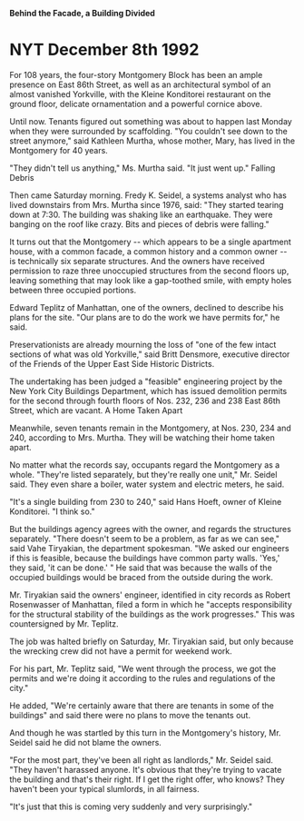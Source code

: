 **Behind the Facade, a Building Divided**

NYT December 8th 1992
===
For 108 years, the four-story Montgomery Block has been an ample
presence on East 86th Street, as well as an architectural symbol of 
an almost vanished Yorkville, with the Kleine Konditorei restaurant 
on the ground floor, delicate ornamentation and a powerful cornice 
above.

Until now. Tenants figured out something was about to happen last 
Monday when they were surrounded by scaffolding. "You couldn't 
see down to the street anymore," said Kathleen Murtha, whose 
mother, Mary, has lived in the Montgomery for 40 years.

"They didn't tell us anything," Ms. Murtha said. "It just went up." 
Falling Debris

Then came Saturday morning. Fredy K. Seidel, a systems analyst 
who has lived downstairs from Mrs. Murtha since 1976, said: 
"They started tearing down at 7:30. The building was shaking like 
an earthquake. They were banging on the roof like crazy. Bits and 
pieces of debris were falling."

It turns out that the Montgomery -- which appears to be a single 
apartment house, with a common facade, a common history and a 
common owner -- is technically six separate structures. And the 
owners have received permission to raze three unoccupied 
structures from the second floors up, leaving something that may 
look like a gap-toothed smile, with empty holes between three 
occupied portions.

Edward Teplitz of Manhattan, one of the owners, declined to 
describe his plans for the site. "Our plans are to do the work we 
have permits for," he said.

Preservationists are already mourning the loss of "one of the few 
intact sections of what was old Yorkville," said Britt Densmore, 
executive director of the Friends of the Upper East Side Historic 
Districts.

The undertaking has been judged a "feasible" engineering project 
by the New York City Buildings Department, which has issued 
demolition permits for the second through fourth floors of Nos. 232, 
236 and 238 East 86th Street, which are vacant. A Home Taken 
Apart

Meanwhile, seven tenants remain in the Montgomery, at Nos. 230, 
234 and 240, according to Mrs. Murtha. They will be watching their 
home taken apart.

No matter what the records say, occupants regard the Montgomery 
as a whole. "They're listed separately, but they're really one unit," 
Mr. Seidel said. They even share a boiler, water system and electric 
meters, he said.

"It's a single building from 230 to 240," said Hans Hoeft, owner of 
Kleine Konditorei. "I think so."

But the buildings agency agrees with the owner, and regards the 
structures separately. "There doesn't seem to be a problem, as far 
as we can see," said Vahe Tiryakian, the department spokesman. 
"We asked our engineers if this is feasible, because the buildings 
have common party walls. 'Yes,' they said, 'it can be done.' " He 
said that was because the walls of the occupied buildings would be 
braced from the outside during the work.

Mr. Tiryakian said the owners' engineer, identified in city records 
as Robert Rosenwasser of Manhattan, filed a form in which he 
"accepts responsibility for the structural stability of the buildings 
as the work progresses." This was countersigned by Mr. Teplitz.

The job was halted briefly on Saturday, Mr. Tiryakian said, but only 
because the wrecking crew did not have a permit for weekend 
work.

For his part, Mr. Teplitz said, "We went through the process, we got 
the permits and we're doing it according to the rules and 
regulations of the city."

He added, "We're certainly aware that there are tenants in some of 
the buildings" and said there were no plans to move the 
tenants out.

And though he was startled by this turn in the Montgomery's 
history, Mr. Seidel said he did not blame the owners.

"For the most part, they've been all right as landlords," Mr. Seidel 
said. "They haven't harassed anyone. It's obvious that they're 
trying to vacate the building and that's their right. If I get the right 
offer, who knows? They haven't been your typical slumlords, in all 
fairness.

"It's just that this is coming very suddenly and very surprisingly."
